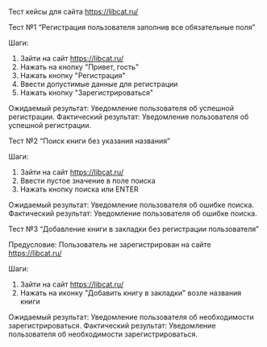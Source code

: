 Тест кейсы для сайта https://libcat.ru/

Тест №1 “Регистрация пользователя заполнив все обязательные поля”

Шаги:

1. Зайти на сайт https://libcat.ru/
2. Нажать на кнопку "Привет, гость"
3. Нажать кнопку "Регистрация"
4. Ввести допустимые данные для регистрации
5. Нажать кнопку "Зарегистрироваться"

Ожидаемый результат: Уведомление пользователя об успешной регистрации.
Фактический результат: Уведомление пользователя об успешной регистрации.

Тест №2 “Поиск книги без указания названия”

Шаги:

1. Зайти на сайт https://libcat.ru/
2. Ввести пустое значение в поле поиска
3. Нажать кнопку поиска или ENTER

Ожидаемый результат: Уведомление пользователя об ошибке поиска.
Фактический результат: Уведомление пользователя об ошибке поиска.

Тест №3 “Добавление книги в закладки без регистрации пользователя”

Предусловие: Пользователь не зарегистрирован на сайте https://libcat.ru/

Шаги:
1. Зайти на сайт https://libcat.ru/
2. Нажать на иконку "Добавить книгу в закладки" возле названия книги

Ожидаемый результат: Уведомление пользователя об необходимости зарегистрироваться.
Фактический результат: Уведомление пользователя об необходимости зарегистрироваться.
